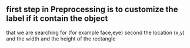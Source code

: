 

## first step in Preprocessing is to customize the label if it contain the object
that we are searching for (for example face,eye) second the location (x,y) and the width and the height of the rectangle 
